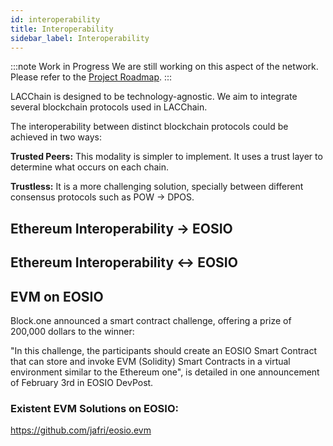 ```yaml
---
id: interoperability
title: Interoperability
sidebar_label: Interoperability
---
```

:::note Work in Progress
We are still working on this aspect of the network. Please refer to the [Project Roadmap](./roadmap).
:::

LACChain is designed to be technology-agnostic. We aim to integrate several blockchain protocols used in LACChain.

The interoperability between distinct blockchain protocols could be achieved in two ways:

 **Trusted Peers:** This modality is simpler to implement. It uses a trust layer to determine what occurs on each chain.

 **Trustless:** It is a more challenging solution, specially between different consensus protocols such as POW -> DPOS.

## Ethereum Interoperability -> EOSIO

## Ethereum Interoperability <-> EOSIO

## EVM on EOSIO

Block.one announced a smart contract challenge, offering a prize of 200,000 dollars to the winner:

"In this challenge, the participants should create an EOSIO Smart Contract that can store and invoke EVM (Solidity) Smart Contracts in a virtual environment similar to the Ethereum one", is detailed in one announcement of February 3rd in EOSIO DevPost.

### Existent EVM Solutions on EOSIO:

https://github.com/jafri/eosio.evm

